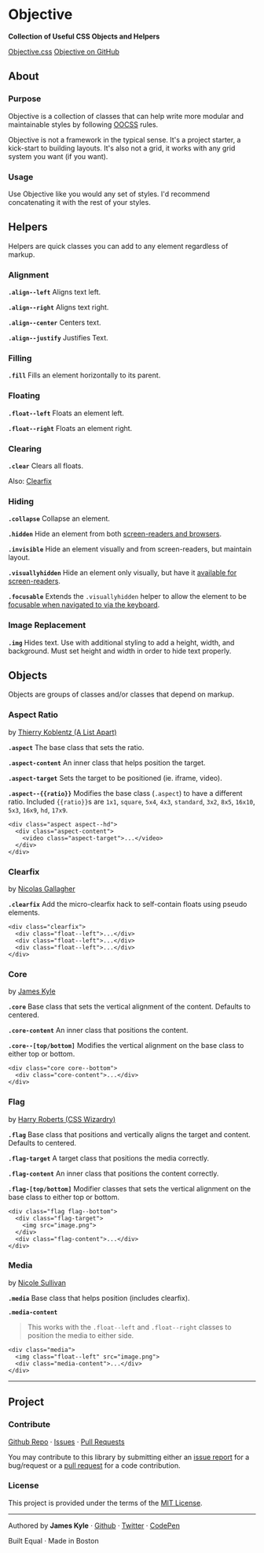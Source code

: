 # Objective

**Collection of Useful CSS Objects and Helpers**

<a href="objective.css" class="button button--primary">Objective.css</a>
<a href="http://github.com/thejameskyle/objective" class="button">Objective on GitHub</a>

## About

### Purpose

Objective is a collection of classes that can help write more modular and maintainable styles by following [OOCSS](http://coding.smashingmagazine.com/2011/12/12/an-introduction-to-object-oriented-css-oocss/) rules.

Objective is not a framework in the typical sense. It's a project starter, a kick-start to building layouts. It's also not a grid, it works with any grid system you want (if you want).

### Usage

Use Objective like you would any set of styles. I'd recommend concatenating it with the rest of your styles.

## Helpers

Helpers are quick classes you can add to any element regardless of markup.

### Alignment

**`.align--left`** Aligns text left.

**`.align--right`** Aligns text right.

**`.align--center`** Centers text.

**`.align--justify`** Justifies Text.

### Filling

**`.fill`** Fills an element horizontally to its parent.

### Floating

**`.float--left`** Floats an element left.

**`.float--right`** Floats an element right.

### Clearing

**`.clear`** Clears all floats.

Also: [Clearfix](#clearfix)

### Hiding

**`.collapse`** Collapse an element.

**`.hidden`** Hide an element from both [screen-readers and browsers](http://h5bp.com/u).

**`.invisible`** Hide an element visually and from screen-readers, but maintain layout.

**`.visuallyhidden`** Hide an element only visually, but have it [available for screen-readers](http://h5bp.com/v).

**`.focusable`** Extends the `.visuallyhidden` helper to allow the element to be [focusable when navigated to via the keyboard](http://h5bp.com/p).

### Image Replacement

**`.img`** Hides text. Use with additional styling to add a height, width, and background. Must set height and width in order to hide text properly.

## Objects

Objects are groups of classes and/or classes that depend on markup.

### Aspect Ratio

by [Thierry Koblentz (A List Apart)](http://alistapart.com/article/creating-intrinsic-ratios-for-video)

**`.aspect`** The base class that sets the ratio.

**`.aspect-content`** An inner class that helps position the target.

**`.aspect-target`** Sets the target to be positioned (ie. iframe, video).

**`.aspect--{{ratio}}`** Modifies the base class (`.aspect`) to have a different ratio. Included `{{ratio}}`s are `1x1`, `square`, `5x4`, `4x3`, `standard`, `3x2`, `8x5`, `16x10`, `5x3`, `16x9`, `hd`, `17x9`.


```
<div class="aspect aspect--hd">
  <div class="aspect-content">
    <video class="aspect-target">...</video>
  </div>
</div>
```

### Clearfix

by [Nicolas Gallagher](http://nicolasgallagher.com/micro-clearfix-hack/)

**`.clearfix`** Add the micro-clearfix hack to self-contain floats using pseudo elements.

```
<div class="clearfix">
  <div class="float--left">...</div>
  <div class="float--left">...</div>
  <div class="float--left">...</div>
</div>
```

### Core

by [James Kyle](https://twitter.com/thejameskyle)

**`.core`** Base class that sets the vertical alignment of the content. Defaults to centered.

**`.core-content`** An inner class that positions the content.

**`.core--[top/bottom]`** Modifies the vertical alignment on the base class to either top or bottom.

```
<div class="core core--bottom">
  <div class="core-content">...</div>
</div>
```

### Flag

by [Harry Roberts (CSS Wizardry)](http://csswizardry.com/2013/05/the-flag-object/)

**`.flag`** Base class that positions and vertically aligns the target and content. Defaults to centered.

**`.flag-target`** A target class that positions the media correctly.

**`.flag-content`** An inner class that positions the content correctly.

**`.flag-[top/bottom]`** Modifier classes that sets the vertical alignment on the base class to either top or bottom.

```
<div class="flag flag--bottom">
  <div class="flag-target">
    <img src="image.png">
  </div>
  <div class="flag-content">...</div>
</div>
```

### Media

by [Nicole Sullivan](http://www.stubbornella.org/content/2010/06/25/the-media-object-saves-hundreds-of-lines-of-code/)

**`.media`** Base class that helps position (includes clearfix).

**`.media-content`**

> This works with the `.float--left` and `.float--right` classes to position the media to either side.

```
<div class="media">
  <img class="float--left" src="image.png">
  <div class="media-content">...</div>
</div>
```

---

## Project

### Contribute

[Github Repo](https://github.com/thejameskyle/objective/) · [Issues](https://github.com/thejameskyle/objective/issues) · [Pull Requests](https://github.com/thejameskyle/objective/pulls)

You may contribute to this library by submitting either an [issue report](https://github.com/thejameskyle/objective/issues) for a bug/request or a [pull request](https://github.com/thejameskyle/objective/pulls) for a code contribution.

### License

This project is provided under the terms of the [MIT License](LICENSE.md).

---

Authored by **James Kyle** · [Github](http://github.com/thejameskyle) · [Twitter](http://twitter.com/thejameskyle) · [CodePen](http://codepen.io/thejameskyle)

Built Equal · Made in Boston
